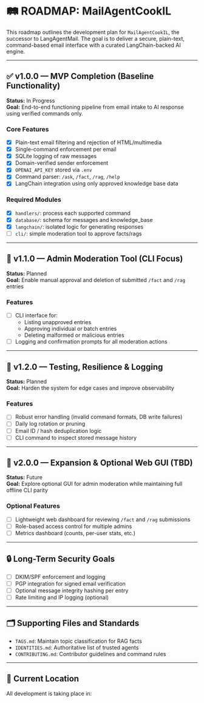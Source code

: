 # 🛤 ROADMAP: MailAgentCookIL

This roadmap outlines the development plan for `MailAgentCookIL`, the successor to LangAgentMail. The goal is to deliver a secure, plain-text, command-based email interface with a curated LangChain-backed AI engine.

---

## ✅ v1.0.0 — MVP Completion (Baseline Functionality)

**Status:** In Progress  
**Goal:** End-to-end functioning pipeline from email intake to AI response using verified commands only.

### Core Features
- [x] Plain-text email filtering and rejection of HTML/multimedia
- [x] Single-command enforcement per email
- [x] SQLite logging of raw messages
- [x] Domain-verified sender enforcement
- [x] `OPENAI_API_KEY` stored via `.env`
- [x] Command parser: `/ask`, `/fact`, `/rag`, `/help`
- [x] LangChain integration using only approved knowledge base data

### Required Modules
- [x] `handlers/`: process each supported command
- [x] `database/`: schema for messages and knowledge_base
- [x] `langchain/`: isolated logic for generating responses
- [ ] `cli/`: simple moderation tool to approve facts/rags

---

## 🔁 v1.1.0 — Admin Moderation Tool (CLI Focus)

**Status:** Planned  
**Goal:** Enable manual approval and deletion of submitted `/fact` and `/rag` entries

### Features
- [ ] CLI interface for:
  - Listing unapproved entries
  - Approving individual or batch entries
  - Deleting malformed or malicious entries
- [ ] Logging and confirmation prompts for all moderation actions

---

## 🧪 v1.2.0 — Testing, Resilience & Logging

**Status:** Planned  
**Goal:** Harden the system for edge cases and improve observability

### Features
- [ ] Robust error handling (invalid command formats, DB write failures)
- [ ] Daily log rotation or pruning
- [ ] Email ID / hash deduplication logic
- [ ] CLI command to inspect stored message history

---

## 🚀 v2.0.0 — Expansion & Optional Web GUI (TBD)

**Status:** Future  
**Goal:** Explore optional GUI for admin moderation while maintaining full offline CLI parity

### Optional Features
- [ ] Lightweight web dashboard for reviewing `/fact` and `/rag` submissions
- [ ] Role-based access control for multiple admins
- [ ] Metrics dashboard (counts, per-user stats, etc.)

---

## 🔒 Long-Term Security Goals

- [ ] DKIM/SPF enforcement and logging
- [ ] PGP integration for signed email verification
- [ ] Optional message integrity hashing per entry
- [ ] Rate limiting and IP logging (optional)

---

## 🗂 Supporting Files and Standards

- `TAGS.md`: Maintain topic classification for RAG facts
- `IDENTITIES.md`: Authoritative list of trusted agents
- `CONTRIBUTING.md`: Contributor guidelines and command rules

---

## 📍 Current Location

All development is taking place in:
